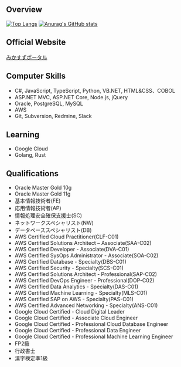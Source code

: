 ## Overview
[![Top Langs](https://github-readme-stats.vercel.app/api/top-langs/?username=hirotoe0112&theme=github_dark&hide_title=true&hide_border=true)](https://github.com/anuraghazra/github-readme-stats)
[![Anurag's GitHub stats](https://github-readme-stats.vercel.app/api?username=hirotoe0112&show_icons=true&count_private=true&theme=github_dark&hide_title=true&hide_border=true)](https://github.com/anuraghazra/github-readme-stats)

## Official Website  
[みかすずポータル](https://greenry.jp "みかすずポータル")

## Computer Skills
- C#, JavaScript, TypeScript, Python, VB.NET, HTML&CSS、COBOL
- ASP.NET MVC, ASP.NET Core, Node.js, jQuery
- Oracle, PostgreSQL, MySQL
- AWS
- Git, Subversion, Redmine, Slack

## Learning
- Google Cloud
- Golang, Rust

## Qualifications
- Oracle Master Gold 10g
- Oracle Master Gold 11g
- 基本情報技術者(FE)
- 応用情報技術者(AP)
- 情報処理安全確保支援士(SC)
- ネットワークスペシャリスト(NW)
- データベーススペシャリスト(DB)
- AWS Certified Cloud Practitioner(CLF-C01)
- AWS Certified Solutions Architect – Associate(SAA-C02)
- AWS Certified Developer - Associate(DVA-C01)
- AWS Certified SysOps Administrator - Associate(SOA-C02)
- AWS Certified Database - Specialty(DBS-C01)
- AWS Certified Security - Specialty(SCS-C01)
- AWS Certified Solutions Architect - Professional(SAP-C02)
- AWS Certified DevOps Engineer - Professional(DOP-C02)
- AWS Certified Data Analytics - Specialty(DAS-C01)
- AWS Certified Machine Learning - Specialty(MLS-C01)
- AWS Certified SAP on AWS - Specialty(PAS-C01)
- AWS Certified Advanced Networking - Specialty(ANS-C01)
- Google Cloud Certified - Cloud Digital Leader
- Google Cloud Certified - Associate Cloud Engineer
- Google Cloud Certified - Professional Cloud Database Engineer
- Google Cloud Certified - Professional Data Engineer
- Google Cloud Certified - Professional Machine Learning Engineer
- FP2級
- 行政書士
- 漢字検定準1級

<!--## 💕love💕
- z3ta
- Sylenth1-->

<!--
**hirotoe0112/hirotoe0112** is a ✨ _special_ ✨ repository because its `README.md` (this file) appears on your GitHub profile.

Here are some ideas to get you started:

- 🔭 I’m currently working on ...
- 🌱 I’m currently learning ...
- 👯 I’m looking to collaborate on ...
- 🤔 I’m looking for help with ...
- 💬 Ask me about ...
- 📫 How to reach me: ...
- 😄 Pronouns: ...
- ⚡ Fun fact: ...
-->
